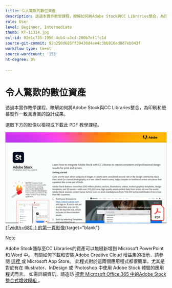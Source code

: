 ```yaml
---
title: 令人驚歎的數位資產
description: 透過本實作教學課程，瞭解如何將Adobe Stock與CC Libraries整合，為印刷和螢幕製作一致且專業的設計成果。
role: User
level: Beginner, Intermediate
thumb: KT-11314.jpg
exl-id: 02e1c735-1956-4cb4-a3c4-200b7ef1fc1d
source-git-commit: 92b250d685ff39430d4ee4c3bb816ed8d7eb043f
workflow-type: tm+mt
source-wordcount: '153'
ht-degree: 0%

---
```


# 令人驚歎的數位資產

透過本實作教學課程，瞭解如何將Adobe Stock與CC Libraries整合，為印刷和螢幕製作一致且專業的設計成果。

選取下方的影像以檢視或下載此 PDF 教學課程。

[![教學課程 ](assets/Stunningdigitalassets.png) {「width=680」} 的第一頁影像](assets/Stunning-Digital-Assets.pdf){target="blank"}

>[!NOTE]
>
>Adobe Stock儲存至CC Libraries的資產可以無縫新增到 Microsoft PowerPoint 和 Word 中。 有關如何下載和安裝 Adobe Creative Cloud 增益集的指示，請參閱 [ 這裡 ](https://helpx.adobe.com/creative-cloud/help/libraries-addin-microsoft-office.html) 或 Microsoft App Store。 此程式對於這兩個應用程式都很簡單，尤其是對於有在 Illustrator、InDesign 或 Photoshop 中使用 Adobe Stock 體驗的應用程式而言。 如需詳細資訊，請造訪 [ 探索 Microsoft Office 365 中的Adobe Stock整合式增效模組 ](https://helpx.adobe.com/stock/help/microsoft-office-plug-ins.html) 。
